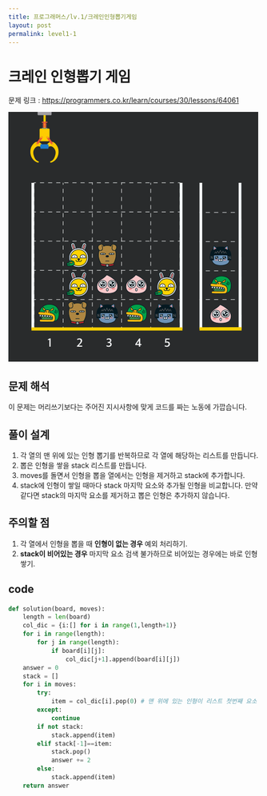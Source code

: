 ```yaml
---
title: 프로그래머스/lv.1/크레인인형뽑기게임
layout: post
permalink: level1-1
---
```


# 크레인 인형뽑기 게임
문제 링크 : <https://programmers.co.kr/learn/courses/30/lessons/64061>

![문제설명그림](./images/crane_game_103.gif)

## 문제 해석
이 문제는 머리쓰기보다는 주어진 지시사항에 맞게 코드를 짜는 노동에 가깝습니다.   

## 풀이 설계
1. 각 열의 맨 위에 있는 인형 뽑기를 반복하므로 각 열에 해당하는 리스트를 만듭니다. 
2. 뽑은 인형을 쌓을 stack 리스트를 만듭니다.
3. moves를 돌면서 인형을 뽑을 열에서는 인형을 제거하고 stack에 추가합니다.
4. stack에 인형이 쌓일 때마다 stack 마지막 요소와 추가될 인형을 비교합니다. 만약 같다면 stack의 마지막 요소를 제거하고 뽑은 인형은 추가하지 않습니다.

## 주의할 점  
1. 각 열에서 인형을 뽑을 때 **인형이 없는 경우** 예외 처리하기.
2. **stack이 비어있는 경우** 마지막 요소 검색 불가하므로 비어있는 경우에는 바로 인형 쌓기.

## code
```python
def solution(board, moves):
    length = len(board)
    col_dic = {i:[] for i in range(1,length+1)}
    for i in range(length):
        for j in range(length):
            if board[i][j]:
                col_dic[j+1].append(board[i][j])
    answer = 0
    stack = []
    for i in moves:
        try:
            item = col_dic[i].pop(0) # 맨 위에 있는 인형이 리스트 첫번째 요소
        except:
            continue
        if not stack:
            stack.append(item)
        elif stack[-1]==item:
            stack.pop()
            answer += 2
        else:
            stack.append(item)
    return answer
```
